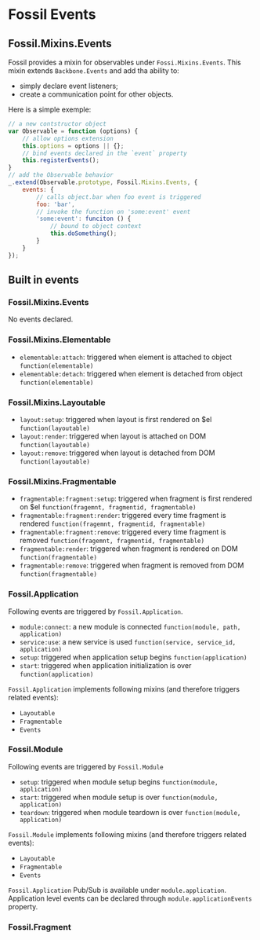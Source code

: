 Fossil Events
=============

Fossil.Mixins.Events
--------------------

Fossil provides a mixin for observables under `Fossi.Mixins.Events`.
This mixin extends `Backbone.Events` and add tha ability to:

* simply declare event listeners;
* create a communication point for other objects.

Here is a simple exemple:

``` javascript
// a new contstructor object
var Observable = function (options) {
    // allow options extension
    this.options = options || {};
    // bind events declared in the `event` property
    this.registerEvents();
}
// add the Observable behavior
_.extend(Observable.prototype, Fossil.Mixins.Events, {
    events: {
        // calls object.bar when foo event is triggered
        foo: 'bar',
        // invoke the function on 'some:event' event
        'some:event': funciton () {
            // bound to object context
            this.doSomething();
        }
    }
});
```

Built in events
---------------

### Fossil.Mixins.Events

No events declared.

### Fossil.Mixins.Elementable

* `elementable:attach`: triggered when element is attached to object
  `function(elementable)`
* `elementable:detach`: triggered when element is detached from object
  `function(elementable)`

### Fossil.Mixins.Layoutable

* `layout:setup`: triggered when layout is first rendered on $el
  `function(layoutable)`
* `layout:render`: triggered when layout is attached on DOM
  `function(layoutable)`
* `layout:remove`: triggered when layout is detached from DOM
  `function(layoutable)`

### Fossil.Mixins.Fragmentable

* `fragmentable:fragment:setup`: triggered when fragment is first rendered on
  $el `function(fragemnt, fragmentid, fragmentable)`
* `fragmentable:fragment:render`: triggered every time fragment is rendered
  `function(fragemnt, fragmentid, fragmentable)`
* `fragmentable:fragment:remove`: triggered every time fragment is removed
  `function(fragemnt, fragmentid, fragmentable)`
* `fragmentable:render`: triggered when fragment is rendered on DOM
  `function(fragmentable)`
* `fragmentable:remove`: triggered when fragment is removed from DOM
  `function(fragmentable)`

### Fossil.Application

Following events are triggered by `Fossil.Application`.

* `module:connect`: a new module is connected `function(module, path,
  application)`
* `service:use`: a new service is used `function(service, service_id,
  application)`
* `setup`: triggered when application setup begins  `function(application)`
* `start`: triggered when application initialization is over
  `function(application)`

`Fossil.Application` implements following mixins (and therefore triggers related
events):

* `Layoutable`
* `Fragmentable`
* `Events`

### Fossil.Module

Following events are triggered by `Fossil.Module`

* `setup`: triggered when module setup begins  `function(module, application)`
* `start`: triggered when module setup is over `function(module, application)`
* `teardown`: triggered when module teardown is over `function(module,
  application)`

`Fossil.Module` implements following mixins (and therefore triggers related
events):

* `Layoutable`
* `Fragmentable`
* `Events`

`Fossil.Application` Pub/Sub is available under `module.application`.
Application level events can be declared through `module.applicationEvents`
property.

### Fossil.Fragment
